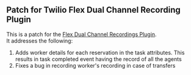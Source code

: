 ## Patch for Twilio Flex Dual Channel Recording Plugin
This is a patch for the [Flex Dual Channel Recordings Plugin](https://github.com/twilio-professional-services/flex-dual-channel-recording/).  
It addresses the following:

1. Adds worker details for each reservation in the task attributes. This results in task completed event having the record of all the agents
2. Fixes a bug in recording worker's recording in case of transfers
